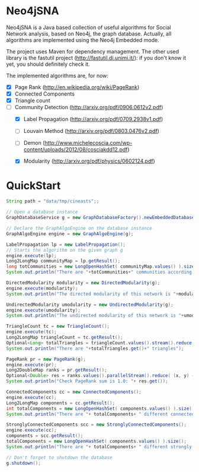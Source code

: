 # Neo4jSNA

Neo4jSNA is a Java based collection of useful algorithms for Social Network analysis, based on Neo4j, the graph database.
Actually, all algorithms are implemented using the Neo4j Embedded mode.

The project uses Maven for dependency management. The other used library is the fastutil project (http://fastutil.di.unimi.it/):
if you don't know it yet, you should definitely check it.

The implemented algorithms are, for now:

- [x] Page Rank	(http://en.wikipedia.org/wiki/PageRank)
- [x] Connected Components
- [x] Triangle count
- [ ] Community Detection (http://arxiv.org/pdf/0906.0612v2.pdf)
	- [x] Label Propagation	(http://arxiv.org/pdf/0709.2938v1.pdf)
	- [ ] Louvain Method (http://arxiv.org/pdf/0803.0476v2.pdf)
	- [ ] Demon (http://www.michelecoscia.com/wp-content/uploads/2012/08/cosciakdd12.pdf)
	- [x] Modularity (http://arxiv.org/pdf/physics/0602124.pdf)


# QuickStart

```Java
String path = "data/tmp/cineasts";;

// Open a database instance
GraphDatabaseService g = new GraphDatabaseFactory().newEmbeddedDatabase(path);

// Declare the GraphAlgoEngine on the database instance
GraphAlgoEngine engine = new GraphAlgoEngine(g);

LabelPropagation lp = new LabelPropagation();
// Starts the algorithm on the given graph g
engine.execute(lp);
Long2LongMap communityMap = lp.getResult();
long totCommunities = new LongOpenHashSet( communityMap.values() ).size();
System.out.println("There are "+totCommunities+" communities according to Label Propagation");

DirectedModularity modularity = new DirectedModularity(g);
engine.execute(modularity);
System.out.println("The directed modularity of this network is "+modularity.getResult());

UndirectedModularity umodularity = new UndirectedModularity(g);
engine.execute(umodularity);
System.out.println("The undirected modularity of this network is "+umodularity.getResult());

TriangleCount tc = new TriangleCount();
engine.execute(tc);
Long2LongMap triangleCount = tc.getResult();
Optional<Long> totalTriangles = triangleCount.values().stream().reduce( (x, y) -> x + y );
System.out.println("There are "+totalTriangles.get()+" triangles");

PageRank pr = new PageRank(g);
engine.execute(pr);
Long2DoubleMap ranks = pr.getResult();
Optional<Double> res = ranks.values().parallelStream().reduce( (x, y) -> x + y );
System.out.println("Check PageRank sum is 1.0: "+ res.get());

ConnectedComponents cc = new ConnectedComponents();
engine.execute(cc);
Long2LongMap components = cc.getResult();
int totalComponents = new LongOpenHashSet( components.values() ).size();
System.out.println("There are "+ totalComponents+ " different connected components");

StronglyConnectedComponents scc = new StronglyConnectedComponents();
engine.execute(cc);
components = scc.getResult();
totalComponents = new LongOpenHashSet( components.values() ).size();
System.out.println("There are "+ totalComponents+ " different strongly connected components");

// Don't forget to shutdown the database
g.shutdown();
```
